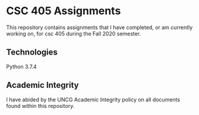 # CSC 405 Assignments
This repository contains assignments that I have completed, or am currently working on, for csc 405 during the Fall 2020 semester.

## Technologies
Python 3.7.4

## Academic Integrity
I have abided by the UNCG Academic Integrity policy on all documents found within this repository.
